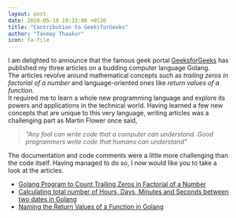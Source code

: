 ```yaml
---
layout: post
date: 2020-05-10 19:33:00 +0530
title: "Contribution to GeeksforGeeks"
author: "Tanmay Thaakur"
icon: fa-file
---
```



I am delighted to announce that the famous geek portal <a target="_blank" href="https://geeksforgeeks.org"> GeeksforGeeks</a> has published my three articles on a budding computer language Golang.  
The articles revolve around mathematical concepts such as *trailing zeros in factorial of a number* and language-oriented ones like *return values of a function*.  
It required me to learn a whole new programming language and explore its powers and applications in the technical world. Having learned a few new concepts that are unique to this very language, writing articles was a challenging part as Martin Flower once said,  

> *"Any fool can write code that a computer can understand. Good programmers write code that humans can understand"*

The documentation and code comments were a little more challenging than the code itself.
Having managed to do so, I now would like you to take a look at the articles.

<ul>
    <li><a href="https://www.geeksforgeeks.org/golang-program-to-count-trailing-zeros-in-factorial-of-a-number/" target="_blank">Golang Program to Count Trailing Zeros in Factorial of a Number</a></li>
    <li><a target="_blank" href="https://www.geeksforgeeks.org/calculating-total-number-of-hours-days-minutes-and-seconds-between-two-dates-in-golang/">Calculating total number of Hours, Days, Minutes and Seconds between two dates in Golang</a></li>
    <li><a target="_blank" href="https://www.geeksforgeeks.org/naming-the-return-values-of-a-function-in-golang/">Naming the Return Values of a Function in Golang</a></li>
</ul>
